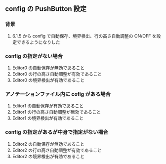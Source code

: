## config の PushButton 設定

### 背景

1.  6.1.5 から config で自動保存、境界検出、行の高さ自動調整の ON/OFF を設定できるようになりした

### config の指定がない場合

1.  Editor0 の自動保存が無効であること
2.  Editor0 の行の高さ自動調整が有効であること
3.  Editor0 の境界検出が有効であること

### アノテーションファイル内に cofig がある場合

1.  Editor1 の自動保存が有効であること
2.  Editor1 の行の高さ自動調整が無効であること
3.  Editor1 の境界検出が有効であること

### config の指定があるが中身で指定がない場合

1.  Editor2 の自動保存が無効であること
2.  Editor2 の行の高さ自動調整が有効であること
3.  Editor2 の境界検出が有効であること

